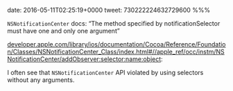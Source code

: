date: 2016-05-11T02:25:19+0000
tweet: 730222224632729600
%%%

`NSNotificationCenter` docs: “The method specified by notificationSelector must have one and only one argument”

[developer.apple.com/library/ios/documentation/Cocoa/Reference/Foundation/Classes/NSNotificationCenter\_Class/index.html#//apple\_ref/occ/instm/NSNotificationCenter/addObserver:selector:name:object](https://developer.apple.com/library/ios/documentation/Cocoa/Reference/Foundation/Classes/NSNotificationCenter_Class/index.html#//apple_ref/occ/instm/NSNotificationCenter/addObserver:selector:name:object):

I often see that `NSNotificationCenter` API violated by using selectors without any arguments.
